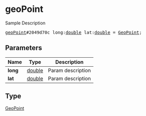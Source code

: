# geoPoint

Sample Description

<pre>
<a href="../constructor/geoPoint.md">geoPoint</a>#2049d70c long:<a href="../type/double.md">double</a> lat:<a href="../type/double.md">double</a> = <a href="../type/GeoPoint.md">GeoPoint</a>;</pre>
## Parameters

| Name | Type | Description |
|------|:----:|-------------|
| **long** | <a href="../type/double.md">double</a> | Param description |
| **lat** | <a href="../type/double.md">double</a> | Param description |

## Type

<a href="../type/GeoPoint.md">GeoPoint</a>
